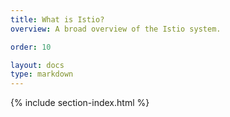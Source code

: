 ```yaml
---
title: What is Istio?
overview: A broad overview of the Istio system.

order: 10

layout: docs
type: markdown
---
```


{% include section-index.html %}
